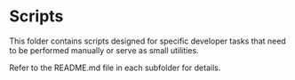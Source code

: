 # Scripts

This folder contains scripts designed for specific developer tasks that need to be performed manually or serve as small utilities.

Refer to the README.md file in each subfolder for details.
